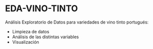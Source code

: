# EDA-VINO-TINTO
Análisis Exploratorio de Datos para variedades de vino tinto portugués: 
- Limpieza de datos
- Análisis de las distintas variables
- Visualización
